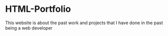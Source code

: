 # HTML-Portfolio
This website is about the past work and projects that I have done in the past being a web developer
